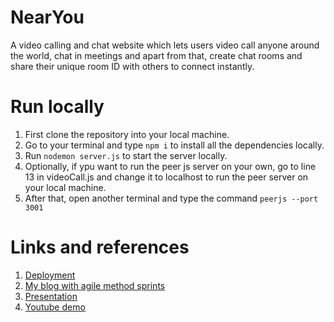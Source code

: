 # NearYou

A video calling and chat website which lets users video call anyone around the world, chat in meetings and apart from that, create chat rooms and share their unique room ID with others to connect instantly.

# Run locally

1. First clone the repository into your local machine.
2. Go to your terminal and type ```npm i``` to install all the dependencies locally.
3. Run ```nodemon server.js``` to start the server locally.
4. Optionally, if ypu want to run the peer js server on your own, go to line 13 in videoCall.js and change it to localhost to run the peer server on your local machine.
5. After that, open another terminal and type the command ```peerjs --port 3001```


# Links and references
1. [Deployment](https://nearyou2.herokuapp.com/)
1. [My blog with agile method sprints](https://hyperloop11.github.io/MyBlog/posts/Engage-and-agile/)
2. [Presentation](https://drive.google.com/file/d/17UwqlnNbQ3twt5iD6Dxpq9jPuKKS29NE/view?usp=sharing)
3. [Youtube demo](https://youtu.be/a-3kQd-gtMo)

